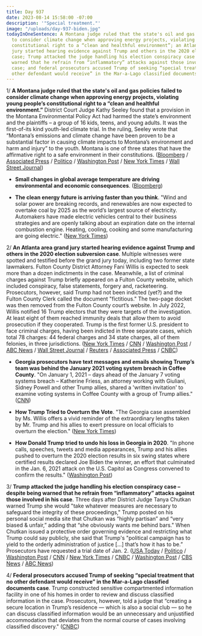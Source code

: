```yaml
---
title: Day 937
date: 2023-08-14 15:58:00 -07:00
description: '"Special treatment."'
image: "/uploads/day-937-biden.jpg"
todayInOneSentence: A Montana judge ruled that the state's oil and gas policies failed
  to consider climate change when approving energy projects, violating young people’s
  constitutional right to a “clean and healthful environment”; an Atlanta area grand
  jury started hearing evidence against Trump and others in the 2020 election subversion
  case; Trump attacked the judge handling his election conspiracy case – despite being
  warned that he refrain from “inflammatory” attacks against those involved in his
  case; and federal prosecutors accused Trump of seeking “special treatment that no
  other defendant would receive” in the Mar-a-Lago classified documents case.
---
```


1/ **A Montana judge ruled that the state's oil and gas policies failed to consider climate change when approving energy projects, violating young people’s constitutional right to a “clean and healthful environment.”** District Court Judge Kathy Seeley found that a provision in the Montana Environmental Policy Act had harmed the state’s environment and the plaintiffs – a group of 16 kids, teens, and young adults. It was the first-of-its kind youth-led climate trial. In the ruling, Seeley wrote that “Montana’s emissions and climate change have been proven to be a substantial factor in causing climate impacts to Montana’s environment and harm and injury” to the youth. Montana is one of three states that have the affirmative right to a safe environment in their constitutions. ([Bloomberg](https://www.bloomberg.com/news/articles/2023-08-14/montana-youth-climate-plaintiffs-get-historic-win-in-state-case?srnd=premium&sref=MIBMEEoj) / [Associated Press](https://apnews.com/article/climate-change-youth-montana-trial-c7fdc1d8759f55f60346b31c73397db0) / [Politico](https://www.politico.com/news/2023/08/14/montana-judge-sides-with-youth-in-climate-trial-00107668) / [Washington Post](https://www.washingtonpost.com/climate-environment/2023/08/14/youths-win-montana-climate-trial/) / [New York Times](https://www.nytimes.com/2023/08/14/us/montana-youth-climate-ruling.html) / [Wall Street Journal](https://www.wsj.com/articles/judge-rules-montana-must-do-more-to-address-climate-change-25162c3a?mod=hp_lista_pos1))

* **Small changes in global average temperature are driving environmental and economic consequences**. ([Bloomberg](https://www.bloomberg.com/graphics/2023-global-warming-impacts-data/?sref=MIBMEEoj))

* **The clean energy future is arriving faster than you think**. "Wind and solar power are breaking records, and renewables are now expected to overtake coal by 2025 as the world’s largest source of electricity. Automakers have made electric vehicles central to their business strategies and are openly talking about an expiration date on the internal combustion engine. Heating, cooling, cooking and some manufacturing are going electric." ([New York Times](https://www.nytimes.com/interactive/2023/08/12/climate/clean-energy-us-fossil-fuels.html))

2/ **An Atlanta area grand jury started hearing evidence against Trump and others in the 2020 election subversion case**. Multiple witnesses were spotted and testified before the grand jury today, including two former state lawmakers. Fulton County District Attorney Fani Willis is expected to seek more than a dozen indictments in the case. Meanwhile, a list of criminal charges against Trump briefly appeared on a Fulton County website, which included conspiracy, false statements, forgery and, racketeering. Prosecutors, however, said Trump had not been indicted (yet?) and the Fulton County Clerk called the document "fictitious." The two-page docket was then removed from the Fulton County court’s website. In July 2022, Willis notified 16 Trump electors that they were targets of the investigation. At least eight of them reached immunity deals that allow them to avoid prosecution if they cooperated. Trump is the first former U.S. president to face criminal charges, having been indicted in three separate cases, which total 78 charges: 44 federal charges and 34 state charges, all of them felonies, in three jurisdictions. ([New York Times](https://www.nytimes.com/live/2023/08/14/us/trump-indictment-georgia-election) / [CNN](https://www.cnn.com/politics/live-news/trump-fulton-county-georgia-08-14-23/index.html) / [Washington Post](https://www.washingtonpost.com/national-security/2023/08/14/trump-georgia-election-investigation/) / [ABC News](https://abcnews.go.com/US/live-updates/trump-indictment/?id=102210663) / [Wall Street Journal](https://www.wsj.com/articles/georgia-grand-jury-donald-trump-election-interference-case-bb74f18f?mod=hp_lead_pos10) / [Reuters](https://www.reuters.com/legal/us-state-georgia-appears-set-file-charges-against-donald-trump-court-document-2023-08-14/) / [Associated Press](https://apnews.com/article/trump-georgia-election-investigation-grand-jury-willis-d39562cedfc60d64948708de1b011ed3) / [CNBC](https://www.cnbc.com/2023/08/14/trump-georgia-indictment-disputed-docket-report-appears-to-list-charges-.html))

* **Georgia prosecutors have text messages and emails showing Trump’s team was behind the January 2021 voting system breach in Coffee County**. "On January 1, 2021 – days ahead of the January 7 voting systems breach – Katherine Friess, an attorney working with Giuliani, Sidney Powell and other Trump allies, shared a 'written invitation' to examine voting systems in Coffee County with a group of Trump allies." ([CNN](https://www.cnn.com/2023/08/13/politics/coffee-county-georgia-voting-system-breach-trump/index.html))

* **How Trump Tried to Overturn the Vote**. "The Georgia case assembled by Ms. Willis offers a vivid reminder of the extraordinary lengths taken by Mr. Trump and his allies to exert pressure on local officials to overturn the election." ([New York Times](https://www.nytimes.com/2023/08/14/us/trump-georgia-election-results.html))

* **How Donald Trump tried to undo his loss in Georgia in 2020**. "In phone calls, speeches, tweets and media appearances, Trump and his allies pushed to overturn the 2020 election results in six swing states where certified results declared Joe Biden the winner, an effort that culminated in the Jan. 6, 2021 attack on the U.S. Capitol as Congress convened to confirm the results." ([Washington Post](https://www.washingtonpost.com/national-security/interactive/2023/trump-georgia-election-investigation/?itid=hp-more-top-stories_p005_f004))

3/ **Trump attacked the judge handling his election conspiracy case – despite being warned that he refrain from “inflammatory” attacks against those involved in his case**. Three days after District Judge Tanya Chutkan warned Trump she would "take whatever measures are necessary to safeguard the integrity of these proceedings," Trump posted on his personal social media site that Chutkan was “highly partisan” and “very biased & unfair,” adding that “she obviously wants me behind bars." When Chutkan issued a protective order governing evidence and restricting what Trump could say publicly, she said that Trump's "political campaign has to yield to the orderly administration of justice \[...\] that’s how it has to be.” Prosecutors have requested a trial date of Jan. 2. ([USA Today](https://www.usatoday.com/story/news/politics/2023/08/14/donald-trump-2020-election-indictment-judge/70587068007/) / [Politico](https://www.politico.com/news/2023/08/11/judge-warns-trump-speed-trial-00110870) / [Washington Post](https://www.washingtonpost.com/politics/2023/08/14/trump-ups-ante-going-after-judges-witnesses-wheres-line/) / [CNN](https://www.cnn.com/2023/08/11/politics/trump-protective-order-chutkan-hearing/) / [New York Times](https://www.nytimes.com/2023/08/11/us/politics/trump-judge-protective-order.html) / [CNBC](https://www.cnbc.com/2023/08/14/trump-accuses-judge-tanya-chutkan-of-bias-in-federal-election-case.html) / [Washington Post](https://www.washingtonpost.com/dc-md-va/2023/08/11/protective-order-hearing-trump-jan-6-evidence/) / [CBS News](https://www.cbsnews.com/news/trump-protective-order-january-6-case-judge-hearing/) / [ABC News](https://abcnews.go.com/US/judge-hearing-arguments-proposed-protective-order-trumps-jan/story?id=102197791))

4/ **Federal prosecutors accused Trump of seeking “special treatment that no other defendant would receive” in the Mar-a-Lago classified documents case**. Trump constructed sensitive compartmented information facility in one of his homes in order to review and discuss classified information in the case. Prosecutors, however, told a judge that “creating a secure location in Trump’s residence — which is also a social club — so he can discuss classified information would be an unnecessary and unjustified accommodation that deviates from the normal course of cases involving classified discovery." ([CNBC](https://www.cnbc.com/2023/08/14/feds-say-trump-not-entitled-to-special-treatment-in-documents-case.html))